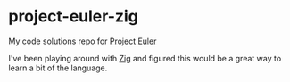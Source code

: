 # project-euler-zig

My code solutions repo for [Project Euler](https://projecteuler.net)

I've been playing around with [Zig](https://ziglang.org/) and figured this would be a great way to learn a bit of the language.
